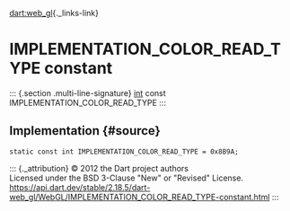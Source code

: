 [dart:web\_gl](../../dart-web_gl/dart-web_gl-library){._links-link}

IMPLEMENTATION\_COLOR\_READ\_TYPE constant
==========================================

::: {.section .multi-line-signature}
[int](../../dart-core/int-class) const IMPLEMENTATION\_COLOR\_READ\_TYPE
:::

Implementation {#source}
--------------

``` {.language-dart data-language="dart"}
static const int IMPLEMENTATION_COLOR_READ_TYPE = 0x8B9A;
```

::: {._attribution}
© 2012 the Dart project authors\
Licensed under the BSD 3-Clause \"New\" or \"Revised\" License.\
<https://api.dart.dev/stable/2.18.5/dart-web_gl/WebGL/IMPLEMENTATION_COLOR_READ_TYPE-constant.html>
:::
